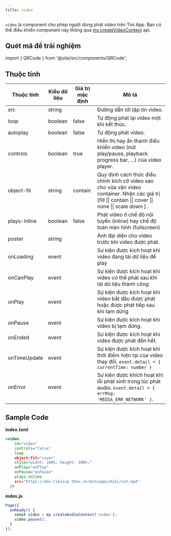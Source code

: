 ```yaml
---
title: video
---
```


`video` là component cho phép người dùng phát video trên Tini App. Bạn có thể điều khiển component này thông qua [my.createVideoContext](/docs/api/media/video/create-video-context) api.

## Quét mã để trải nghiệm

import { QRCode } from '@site/src/components/QRCode';

<QRCode page="pages/component/basic/video/index" />

## Thuộc tính

| Thuộc tính   | Kiểu dữ liệu | Giá trị mặc định | Mô tả                                                                                                                                                     |
| ------------ | ------------ | ---------------- | --------------------------------------------------------------------------------------------------------------------------------------------------------- |
| src          | string       |                  | Đường dẫn tới tập tin video.                                                                                                                              |
| loop         | boolean      | false            | Tự động phát lại video một khi kết thúc.                                                                                                                  |
| autoplay     | boolean      | false            | Tự động phát video.                                                                                                                                       |
| controls     | boolean      | true             | Hiển thị hay ẩn thanh điều khiển video (nút play/pause, playback progress bar, ...) của video player.                                                     |
| object-fit   | string       | contain          | Quy định cách thức điều chỉnh kích cỡ video sao cho vừa vặn video container. Nhận các giá trị [fill \|\| contain \|\| cover \|\| none \|\| scale down ] . |
| plays-inline | boolean      | false            | Phát video ở chế độ nội tuyến (inline) hay chế độ toàn màn hình (fullscreen)                                                                              |
| poster       | string       |                  | Ảnh đại diện cho video trước khi video được phát.                                                                                                         |
| onLoading    | event        |                  | Sự kiện được kích hoạt khi video đang tải dữ liệu để play                                                                                                 |
| onCanPlay    | event        |                  | Sự kiện được kích hoạt khi video có thể phát sau khi tải dữ liệu thành công                                                                               |
| onPlay       | event        |                  | Sự kiện được kích hoạt khi video bắt đầu được phát hoặc được phát tiếp sau khi tạm dừng                                                                   |
| onPause      | event        |                  | Sự kiện được kích hoạt khi video bị tạm dừng.                                                                                                             |
| onEnded      | event        |                  | Sự kiện được kích hoạt khi video được phát đến hết.                                                                                                       |
| onTimeUpdate | event        |                  | Sự kiện được kích hoạt khi thời điểm hiện tại của video thay đổi. `event.detail = { currentTime: number }`                                                                                         |
| onError      | event        |                  | Sự kiện được khích hoạt khi lỗi phát sinh trong lúc phát audio. `event.detail = { errMsg: 'MEDIA_ERR_NETWORK' }`.                                         |

## Sample Code

**index.txml**

```xml
<video
    id="video"
    controls="false"
    loop
    object-fit="cover"
    style="width: 100%; height: 100%;"
    onPlay="onPlay"
    onPause="onPause"
    plays-inline
    src="https://dev-tikiscp.tbox.vn/miniapps/miki/cat.mp4"
  />
```

**index.js**

```js
Page({
  onReady() {
    const video = my.createAudioContext('video');
    video.pause();
  }
});
```

